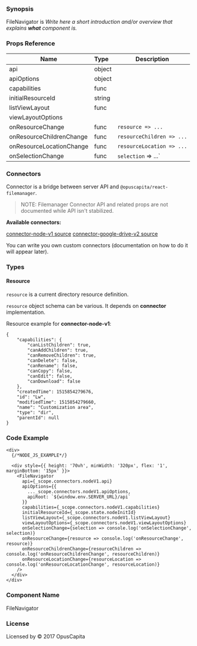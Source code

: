 ### Synopsis

FileNavigator is
*Write here a short introduction and/or overview that explains **what** component is.*

### Props Reference

| Name                           | Type                    | Description                                                 |
| ------------------------------ | :---------------------- | ----------------------------------------------------------- |
| api                            | object                  |                                                             |
| apiOptions                     | object                  |                                                             |
| capabilities                   | func                    |                                                             |
| initialResourceId              | string                  |                                                             |
| listViewLayout                 | func                    |                                                             |
| viewLayoutOptions              |                         |                                                             |
| onResourceChange               | func                    | `resource => ...`                                           |
| onResourceChildrenChange       | func                    | `resourceChildren => ...`                                   |
| onResourceLocationChange       | func                    | `resourceLocation => ...`                                   |
| onSelectionChange              | func                    | `selection` => ...`                                         |

### Connectors

Connector is a bridge between server API and `@opuscapita/react-filemanager`.

> NOTE: Filemanager Connector API and related props are not documented while API isn't stabilized.

**Available connectors:**

[connector-node-v1 source](https://github.com/OpusCapita/filemanager/tree/master/packages/connector-node-v1)
[connector-google-drive-v2 source](https://github.com/OpusCapita/filemanager/tree/master/packages/connector-google-drive-v2)

You can write you own custom connectors (documentation on how to do it will appear later).

### Types

#### Resource

`resource` is a current directory resource definition.

`resource` object schema can be various. It depends on **connector** implementation.

Resource example for **connector-node-v1**:

```
{
    "capabilities": {
        "canListChildren": true,
        "canAddChildren": true,
        "canRemoveChildren": true,
        "canDelete": false,
        "canRename": false,
        "canCopy": false,
        "canEdit": false,
        "canDownload": false
    },
    "createdTime": 1515854279676,
    "id": "Lw",
    "modifiedTime": 1515854279660,
    "name": "Customization area",
    "type": "dir",
    "parentId": null
}
```

### Code Example

```
<div>
  {/*NODE_JS_EXAMPLE*/}
  
  <div style={{ height: '70vh', minWidth: '320px', flex: '1', marginBottom: '15px' }}>
    <FileNavigator
      api={_scope.connectors.nodeV1.api}
      apiOptions={{
        ..._scope.connectors.nodeV1.apiOptions,
        apiRoot: `${window.env.SERVER_URL}/api`
      }}
      capabilities={_scope.connectors.nodeV1.capabilities}
      initialResourceId={_scope.state.nodeInitId}
      listViewLayout={_scope.connectors.nodeV1.listViewLayout}
      viewLayoutOptions={_scope.connectors.nodeV1.viewLayoutOptions}
      onSelectionChange={selection => console.log('onSelectionChange', selection)}
      onResourceChange={resource => console.log('onResourceChange', resource)}
      onResourceChildrenChange={resourceChildren => console.log('onResourceChildrenChange', resourceChildren)}
      onResourceLocationChange={resourceLocation => console.log('onResourceLocationChange', resourceLocation)}
    />
  </div>
</div>
```

### Component Name

FileNavigator

### License

Licensed by © 2017 OpusCapita

